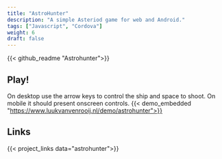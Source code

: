 ```yaml
---
title: "AstroHunter"
description: "A simple Asteriod game for web and Android."
tags: ["Javascript", "Cordova"]
weight: 6
draft: false
---
```


{{< github_readme "Astrohunter">}}

## Play!
On desktop use the arrow keys to control the ship and space to shoot. On mobile it should present onscreen controls.
{{< demo_embedded "https://www.luukvanvenrooij.nl/demo/astrohunter">}}

## Links
{{< project_links data="astrohunter">}}
